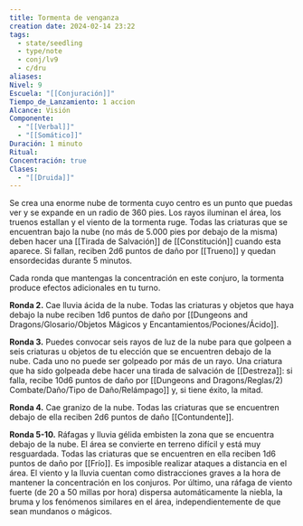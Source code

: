 ```yaml
---
title: Tormenta de venganza
creation date: 2024-02-14 23:22
tags:
  - state/seedling
  - type/note
  - conj/lv9
  - c/dru
aliases: 
Nivel: 9
Escuela: "[[Conjuración]]"
Tiempo_de_Lanzamiento: 1 accion
Alcance: Visión
Componente:
  - "[[Verbal]]"
  - "[[Somático]]"
Duración: 1 minuto
Ritual: 
Concentración: true
Clases:
  - "[[Druida]]"
---
```

Se crea una enorme nube de tormenta cuyo centro es un punto que puedas ver y se expande en un radio de 360 pies. Los rayos iluminan el área, los truenos estallan y el viento de la tormenta ruge. Todas las criaturas que se encuentran bajo la nube (no más de 5.000 pies por debajo de la misma) deben hacer una [[Tirada de Salvación]] de [[Constitución]] cuando esta aparece. Si fallan, reciben 2d6 puntos de daño por [[Trueno]] y quedan ensordecidas durante 5 minutos.

Cada ronda que mantengas la concentración en este conjuro, la tormenta produce efectos adicionales en tu turno.

**Ronda 2.** Cae lluvia ácida de la nube. Todas las criaturas y objetos que haya debajo la nube reciben 1d6 puntos de daño por [[Dungeons and Dragons/Glosario/Objetos Mágicos y Encantamientos/Pociones/Ácido]].

**Ronda 3.** Puedes convocar seis rayos de luz de la nube para que golpeen a seis criaturas u objetos de tu elección que se encuentren debajo de la nube. Cada uno no puede ser golpeado por más de un rayo. Una criatura que ha sido golpeada debe hacer una tirada de salvación de [[Destreza]]: si falla, recibe 10d6 puntos de daño por [[Dungeons and Dragons/Reglas/2) Combate/Daño/Tipo de Daño/Relámpago]] y, si tiene éxito, la mitad.

**Ronda 4.** Cae granizo de la nube. Todas las criaturas que se encuentren debajo de ella reciben 2d6 puntos de daño [[Contundente]].

**Ronda 5-10.** Ráfagas y lluvia gélida embisten la zona que se encuentra debajo de la nube. El área se convierte en terreno difícil y está muy resguardada. Todas las criaturas que se encuentren en ella reciben 1d6 puntos de daño por [[Frío]]. Es imposible realizar ataques a distancia en el área. El viento y la lluvia cuentan como distracciones graves a la hora de mantener la concentración en los conjuros. Por último, una ráfaga de viento fuerte (de 20 a 50 millas por hora) dispersa automáticamente la niebla, la bruma y los fenómenos similares en el área, independientemente de que sean mundanos o mágicos.
